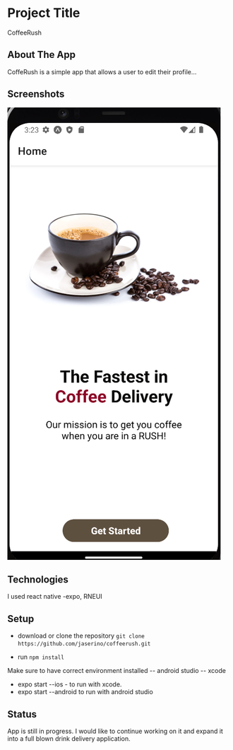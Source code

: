 # Project Title

CoffeeRush

## About The App

CoffeRush is a simple app that allows a user to edit their profile...

## Screenshots

![app home](rmphoto.png)

## Technologies

I used react native -expo, RNEUI

## Setup

- download or clone the repository
  `git clone https://github.com/jaserino/coffeerush.git`

- run `npm install`

Make sure to have correct environment installed -- android studio -- xcode

- expo start --ios - to run with xcode.
- expo start --android to run with android studio

## Status

App is still in progress. I would like to continue working on it and expand it into a full blown drink delivery application.
